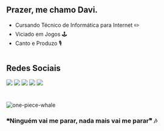 ## Prazer, me chamo Davi.
- Cursando Técnico de Informática para Internet ✏️
- Viciado em Jogos 🕹️
- Canto e Produzo 🎙️
# 
## Redes Sociais
<a href="https://www.youtube.com/@amoreutv" target="_blank"><img src="https://img.shields.io/badge/YouTube-FF0000?style=for-the-badge&logo=youtube&logoColor=white" target="_blank"></a>
  <a href="https://instagram.com/amoreutv" target="_blank"><img src="https://img.shields.io/badge/-Instagram-%23E4405F?style=for-the-badge&logo=instagram&logoColor=white" target="_blank"></a>
    <a href="https://open.spotify.com/intl-pt/artist/6cS7BCjWRti8oN9043Tt3K?si=hYYRK301Ra-pWt2xBJp03w" target="_blank"><img src="https://img.shields.io/badge/Spotify-1ED760?&style=for-the-badge&logo=spotify&logoColor=white" target="_blank"></a>
        <a href="https://steamcommunity.com/profiles/76561199650809643/" target="_blank"><img src="https://img.shields.io/badge/Steam-000000?style=for-the-badge&logo=steam&logoColor=white" target="_blank"></a>
            <a href="https://x.com/amoreutv" target="_blank"><img src="https://img.shields.io/badge/Twitter-1DA1F2?style=for-the-badge&logo=twitter&logoColor=white" target="_blank"></a>
# 
![one-piece-whale](https://github.com/user-attachments/assets/f9d47181-531e-4752-85cb-46b4ca095898)
### ❝Ninguém vai me parar, nada mais vai me parar❞ 🎶
